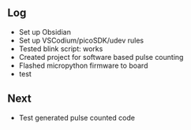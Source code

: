 
## Log
-  Set up Obsidian
-  Set up VSCodium/picoSDK/udev rules
-  Tested blink script: works
-  Created project for software based pulse counting
-  Flashed micropython firmware to board
- test
## Next
-  Test generated pulse counted code